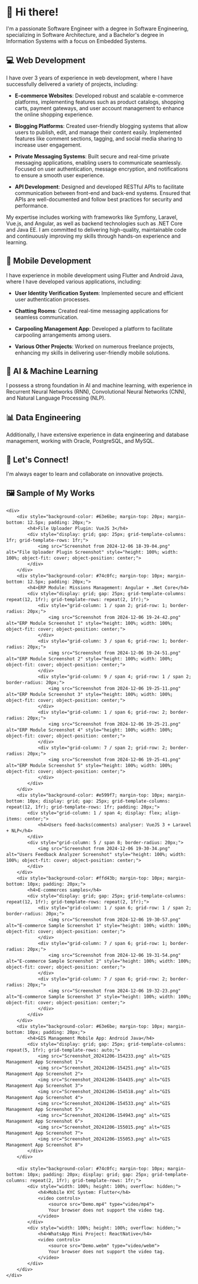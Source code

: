 # 👋 Hi there!

I'm a passionate Software Engineer with a degree in Software Engineering, specializing in Software Architecture, and a Bachelor's degree in Information Systems with a focus on Embedded Systems.

## 💻 Web Development
I have over 3 years of experience in web development, where I have successfully delivered a variety of projects, including:

- **E-commerce Websites**: Developed robust and scalable e-commerce platforms, implementing features such as product catalogs, shopping carts, payment gateways, and user account management to enhance the online shopping experience.
  
- **Blogging Platforms**: Created user-friendly blogging systems that allow users to publish, edit, and manage their content easily. Implemented features like comment sections, tagging, and social media sharing to increase user engagement.

- **Private Messaging Systems**: Built secure and real-time private messaging applications, enabling users to communicate seamlessly. Focused on user authentication, message encryption, and notifications to ensure a smooth user experience.

- **API Development**: Designed and developed RESTful APIs to facilitate communication between front-end and back-end systems. Ensured that APIs are well-documented and follow best practices for security and performance.

My expertise includes working with frameworks like Symfony, Laravel, Vue.js, and Angular, as well as backend technologies such as .NET Core and Java EE. I am committed to delivering high-quality, maintainable code and continuously improving my skills through hands-on experience and learning.

## 📱 Mobile Development
I have experience in mobile development using Flutter and Android Java, where I have developed various applications, including:

- **User Identity Verification System**: Implemented secure and efficient user authentication processes.
  
- **Chatting Rooms**: Created real-time messaging applications for seamless communication.
  
- **Carpooling Management App**: Developed a platform to facilitate carpooling arrangements among users.
  
- **Various Other Projects**: Worked on numerous freelance projects, enhancing my skills in delivering user-friendly mobile solutions.

## 🤖 AI & Machine Learning
I possess a strong foundation in AI and machine learning, with experience in Recurrent Neural Networks (RNN), Convolutional Neural Networks (CNN), and Natural Language Processing (NLP).

## 📊 Data Engineering
Additionally, I have extensive experience in data engineering and database management, working with Oracle, PostgreSQL, and MySQL.

## 🌟 Let's Connect!
I'm always eager to learn and collaborate on innovative projects.

## 🖼️ Sample of My Works
    <div>
        <div style="background-color: #63e6be; margin-top: 20px; margin-bottom: 12.5px; padding: 20px;">
            <h4>File Uploader Plugin: VueJS 3</h4>
            <div style="display: grid; gap: 25px; grid-template-columns: 1fr; grid-template-rows: 1fr;">
                <img src="Screenshot from 2024-12-06 18-39-04.png" alt="File Uploader Plugin Screenshot" style="height: 100%; width: 100%; object-fit: cover; object-position: center;">
            </div>
        </div>
        <div style="background-color: #74c0fc; margin-top: 10px; margin-bottom: 12.5px; padding: 20px;">
            <h4>ERP Module: Missions Management: Angular + .Net Core</h4>
            <div style="display: grid; gap: 25px; grid-template-columns: repeat(12, 1fr); grid-template-rows: repeat(2, 1fr);">
                <div style="grid-column: 1 / span 2; grid-row: 1; border-radius: 20px;">
                    <img src="Screenshot from 2024-12-06 19-24-42.png" alt="ERP Module Screenshot 1" style="height: 100%; width: 100%; object-fit: cover; object-position: center;">
                </div>
                <div style="grid-column: 3 / span 6; grid-row: 1; border-radius: 20px;">
                    <img src="Screenshot from 2024-12-06 19-24-51.png" alt="ERP Module Screenshot 2" style="height: 100%; width: 100%; object-fit: cover; object-position: center;">
                </div>
                <div style="grid-column: 9 / span 4; grid-row: 1 / span 2; border-radius: 20px;">
                    <img src="Screenshot from 2024-12-06 19-25-11.png" alt="ERP Module Screenshot 3" style="height: 100%; width: 100%; object-fit: cover; object-position: center;">
                </div>
                <div style="grid-column: 1 / span 6; grid-row: 2; border-radius: 20px;">
                    <img src="Screenshot from 2024-12-06 19-25-21.png" alt="ERP Module Screenshot 4" style="height: 100%; width: 100%; object-fit: cover; object-position: center;">
                </div>
                <div style="grid-column: 7 / span 2; grid-row: 2; border-radius: 20px;">
                    <img src="Screenshot from 2024-12-06 19-25-41.png" alt="ERP Module Screenshot 5" style="height: 100%; width: 100%; object-fit: cover; object-position: center;">
                </div>
            </div>
        </div>
        <div style="background-color: #e599f7; margin-top: 10px; margin-bottom: 10px; display: grid; gap: 25px; grid-template-columns: repeat(12, 1fr); grid-template-rows: 1fr; padding: 20px;">
            <div style="grid-column: 1 / span 4; display: flex; align-items: center;">
                <h4>Users feed-backs(comments) analyser: VueJS 3 + Laravel + NLP</h4>
            </div>
            <div style="grid-column: 5 / span 8; border-radius: 20px;">
                <img src="Screenshot from 2024-12-06 19-30-34.png" alt="Users Feedback Analyzer Screenshot" style="height: 100%; width: 100%; object-fit: cover; object-position: center;">
            </div>
        </div>
        <div style="background-color: #ffd43b; margin-top: 10px; margin-bottom: 10px; padding: 20px;">
            <h4>E-commerces samples</h4>
            <div style="display: grid; gap: 25px; grid-template-columns: repeat(12, 1fr); grid-template-rows: repeat(2, 1fr);">
                <div style="grid-column: 1 / span 6; grid-row: 1 / span 2; border-radius: 20px;">
                    <img src="Screenshot from 2024-12-06 19-30-57.png" alt="E-commerce Sample Screenshot 1" style="height: 100%; width: 100%; object-fit: cover; object-position: center;">
                </div>
                <div style="grid-column: 7 / span 6; grid-row: 1; border-radius: 20px;">
                    <img src="Screenshot from 2024-12-06 19-31-54.png" alt="E-commerce Sample Screenshot 2" style="height: 100%; width: 100%; object-fit: cover; object-position: center;">
                </div>
                <div style="grid-column: 7 / span 6; grid-row: 2; border-radius: 20px;">
                    <img src="Screenshot from 2024-12-06 19-32-23.png" alt="E-commerce Sample Screenshot 3" style="height: 100%; width: 100%; object-fit: cover; object-position: center;">
                </div>
            </div>
        </div>
        <div style="background-color: #63e6be; margin-top: 10px; margin-bottom: 10px; padding: 20px;">
            <h4>GIS Management Mobile App: Android Java</h4>
            <div style="display: grid; gap: 25px; grid-template-columns: repeat(5, 1fr); grid-template-rows: auto;">
                <img src="Screenshot_20241206-154233.png" alt="GIS Management App Screenshot 1">
                <img src="Screenshot_20241206-154251.png" alt="GIS Management App Screenshot 2">
                <img src="Screenshot_20241206-154435.png" alt="GIS Management App Screenshot 3">
                <img src="Screenshot_20241206-154518.png" alt="GIS Management App Screenshot 4">
                <img src="Screenshot_20241206-154533.png" alt="GIS Management App Screenshot 5">
                <img src="Screenshot_20241206-154943.png" alt="GIS Management App Screenshot 6">
                <img src="Screenshot_20241206-155015.png" alt="GIS Management App Screenshot 7">
                <img src="Screenshot_20241206-155053.png" alt="GIS Management App Screenshot 8">
            </div>
        </div>

        <div style="background-color: #74c0fc; margin-top: 10px; margin-bottom: 10px; padding: 20px; display: grid; gap: 25px; grid-template-columns: repeat(2, 1fr); grid-template-rows: 1fr;">
            <div style="width: 100%; height: 100%; overflow: hidden;">
                <h4>Mobile KYC System: Flutter</h4>
                <video controls>
                    <source src="Demo.mp4" type="video/mp4">
                    Your browser does not support the video tag.
                </video>
            </div>
            <div style="width: 100%; height: 100%; overflow: hidden;">
                <h4>WhatsApp Mini Project: ReactNative</h4>
                <video controls>
                    <source src="Demo.webm" type="video/webm">
                    Your browser does not support the video tag.
                </video>
            </div>
        </div>
    </div>


